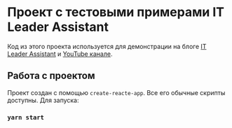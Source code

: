 # Проект с тестовыми примерами IT Leader Assistant

Код из этого проекта используется для демонстрации на блоге [IT Leader Assistant](https://itleadassist.io/ru/blog) и [YouTube канале](https://www.youtube.com/channel/UC-Z0HzIs9S0ix8MsZw9l4Bw).

## Работа с проектом

Проект создан с помощью `create-reacte-app`. Все его обычные скрипты доступны.
Для запуска:

### `yarn start`
